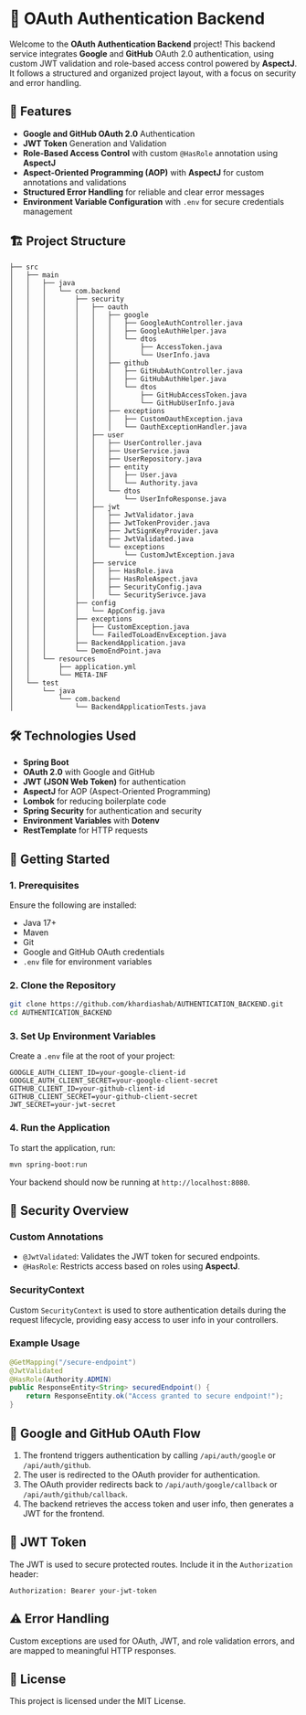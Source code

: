 

# 🔐 OAuth Authentication Backend

Welcome to the **OAuth Authentication Backend** project! This backend service integrates **Google** and **GitHub** OAuth 2.0 authentication, using custom JWT validation and role-based access control powered by **AspectJ**. It follows a structured and organized project layout, with a focus on security and error handling.

## 🌟 Features

- **Google and GitHub OAuth 2.0** Authentication
- **JWT Token** Generation and Validation
- **Role-Based Access Control** with custom `@HasRole` annotation using **AspectJ**
- **Aspect-Oriented Programming (AOP)** with **AspectJ** for custom annotations and validations
- **Structured Error Handling** for reliable and clear error messages
- **Environment Variable Configuration** with `.env` for secure credentials management

## 🏗️ Project Structure

```
├── src
│   ├── main
│   │   ├── java
│   │   │   └── com.backend
│   │   │       ├── security
│   │   │       │   ├── oauth
│   │   │       │   │   ├── google
│   │   │       │   │   │   ├── GoogleAuthController.java
│   │   │       │   │   │   ├── GoogleAuthHelper.java
│   │   │       │   │   │   └── dtos
│   │   │       │   │   │       ├── AccessToken.java
│   │   │       │   │   │       └── UserInfo.java
│   │   │       │   │   ├── github
│   │   │       │   │   │   ├── GitHubAuthController.java
│   │   │       │   │   │   ├── GitHubAuthHelper.java
│   │   │       │   │   │   └── dtos
│   │   │       │   │   │       ├── GitHubAccessToken.java
│   │   │       │   │   │       └── GitHubUserInfo.java
│   │   │       │   │   ├── exceptions
│   │   │       │   │   │   ├── CustomOauthException.java
│   │   │       │   │   │   └── OauthExceptionHandler.java
│   │   │       │   ├── user
│   │   │       │   │   ├── UserController.java
│   │   │       │   │   ├── UserService.java
│   │   │       │   │   ├── UserRepository.java
│   │   │       │   │   ├── entity
│   │   │       │   │   │   ├── User.java
│   │   │       │   │   │   └── Authority.java
│   │   │       │   │   └── dtos
│   │   │       │   │       └── UserInfoResponse.java
│   │   │       │   ├── jwt
│   │   │       │   │   ├── JwtValidator.java
│   │   │       │   │   ├── JwtTokenProvider.java
│   │   │       │   │   ├── JwtSignKeyProvider.java
│   │   │       │   │   ├── JwtValidated.java
│   │   │       │   │   └── exceptions
│   │   │       │   │       └── CustomJwtException.java
│   │   │       │   ├── service
│   │   │       │   │   ├── HasRole.java
│   │   │       │   │   ├── HasRoleAspect.java
│   │   │       │   │   ├── SecurityConfig.java
│   │   │       │   │   └── SecuritySerivce.java
│   │   │       ├── config
│   │   │       │   └── AppConfig.java
│   │   │       ├── exceptions
│   │   │       │   ├── CustomException.java
│   │   │       │   └── FailedToLoadEnvException.java
│   │   │       ├── BackendApplication.java
│   │   │       └── DemoEndPoint.java
│   │   └── resources
│   │       ├── application.yml
│   │       └── META-INF
│   └── test
│       └── java
│           └── com.backend
│               └── BackendApplicationTests.java
```

## 🛠️ Technologies Used

- **Spring Boot**
- **OAuth 2.0** with Google and GitHub
- **JWT (JSON Web Token)** for authentication
- **AspectJ** for AOP (Aspect-Oriented Programming)
- **Lombok** for reducing boilerplate code
- **Spring Security** for authentication and security
- **Environment Variables** with **Dotenv**
- **RestTemplate** for HTTP requests

## 🚀 Getting Started

### 1. Prerequisites

Ensure the following are installed:
- Java 17+
- Maven
- Git
- Google and GitHub OAuth credentials
- `.env` file for environment variables

### 2. Clone the Repository

```bash
git clone https://github.com/khardiashab/AUTHENTICATION_BACKEND.git
cd AUTHENTICATION_BACKEND
```

### 3. Set Up Environment Variables

Create a `.env` file at the root of your project:

```
GOOGLE_AUTH_CLIENT_ID=your-google-client-id
GOOGLE_AUTH_CLIENT_SECRET=your-google-client-secret
GITHUB_CLIENT_ID=your-github-client-id
GITHUB_CLIENT_SECRET=your-github-client-secret
JWT_SECRET=your-jwt-secret
```

### 4. Run the Application

To start the application, run:

```bash
mvn spring-boot:run
```

Your backend should now be running at `http://localhost:8080`.

## 🔐 Security Overview

### Custom Annotations

- `@JwtValidated`: Validates the JWT token for secured endpoints.
- `@HasRole`: Restricts access based on roles using **AspectJ**.

### SecurityContext

Custom `SecurityContext` is used to store authentication details during the request lifecycle, providing easy access to user info in your controllers.

### Example Usage

```java
@GetMapping("/secure-endpoint")
@JwtValidated
@HasRole(Authority.ADMIN)
public ResponseEntity<String> securedEndpoint() {
    return ResponseEntity.ok("Access granted to secure endpoint!");
}
```

## 🔄 Google and GitHub OAuth Flow

1. The frontend triggers authentication by calling `/api/auth/google` or `/api/auth/github`.
2. The user is redirected to the OAuth provider for authentication.
3. The OAuth provider redirects back to `/api/auth/google/callback` or `/api/auth/github/callback`.
4. The backend retrieves the access token and user info, then generates a JWT for the frontend.

## 🔑 JWT Token

The JWT is used to secure protected routes. Include it in the `Authorization` header:

```
Authorization: Bearer your-jwt-token
```

## ⚠️ Error Handling

Custom exceptions are used for OAuth, JWT, and role validation errors, and are mapped to meaningful HTTP responses.

## 📜 License

This project is licensed under the MIT License.
